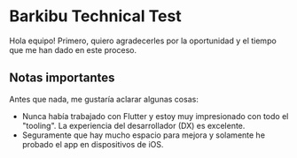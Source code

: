# Barkibu Technical Test

Hola equipo!
Primero, quiero agradecerles por la oportunidad y el tiempo que me han dado en este proceso.

## Notas importantes

Antes que nada, me gustaría aclarar algunas cosas:

- Nunca había trabajado con Flutter y estoy muy impresionado con todo el "tooling". La experiencia del desarrollador (DX) es excelente.
- Seguramente que hay mucho espacio para mejora y solamente he probado el app en dispositivos de iOS.
